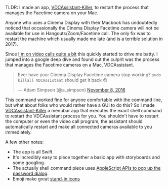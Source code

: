 TLDR: I made an app, [VDCAssistant-Killer](https://github.com/asimpson/VDCAssistant-killer/releases), to restart the process that manages the Facetime camera on your Mac.

Anyone who uses a Cinema Display with their Macbook has undoubtedly noticed that occasionally the Cinema Display Facetime camera will not be available for use in Hangouts/Zoom/Facetime call. The only fix was to restart the machine which usually made me late (and is a terrible solution in 2017).

Since [I'm on video calls quite a bit](https://adamsimpson.net/writing/be-a-good-video-call-citizen) this quickly started to drive me batty. I jumped into a google deep dive and found out the culprit was the process that manages the Facetime cameras on a Mac, VDCAssistant.

> Ever have your Cinema Display Facetime camera stop working? `sudo killall VDCAssistant` should get it back 😓
> 
> — Adam Simpson (@a\_simpson) [November 8, 2016](https://twitter.com/a_simpson/status/796074967196639233)

This command worked fine for anyone comfortable with the command line, but what about folks who would rather have a GUI to do this? So I made [VDCAssistant-Killer](https://github.com/asimpson/VDCAssistant-killer/releases) a menubar app that executes the exact shell command to restart the VDCAssistant process for you. You shouldn't have to restart the computer or even the video call program, the assistant should automatically restart and make all connected cameras available to you immediately.

A few other notes:

  - The app is all Swift.
  - It's incredibly easy to piece together a basic app with storyboards and some googling.
  - The actually shell command piece uses [AppleScript APIs to pop up the password dialog](https://github.com/asimpson/VDCAssistant-killer/blob/master/FaceTime%20Killer/Killer.swift#L13).
  - Emoji make great [stand-in icons](https://github.com/asimpson/VDCAssistant-killer/blob/master/FaceTime%20Killer/MenuController.swift#L26)

